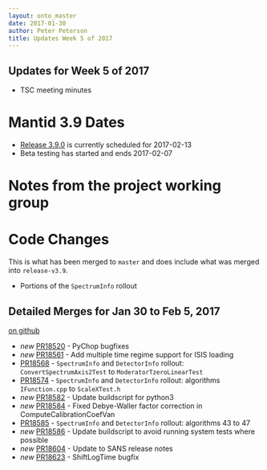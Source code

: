 ```yaml
---
layout: onto_master
date: 2017-01-30
author: Peter Peterson
title: Updates Week 5 of 2017
---
```

Updates for Week 5 of 2017
--------------------------

* TSC meeting minutes

Mantid 3.9 Dates
================

* [Release 3.9.0](https://github.com/mantidproject/mantid/milestone/59) is currently scheduled for 2017-02-13
* Beta testing has started and ends 2017-02-07

Notes from the project working group
====================================

Code Changes
============

This is what has been merged to `master` and does include what was merged into `release-v3.9`.

* Portions of the `SpectrumInfo` rollout

Detailed Merges for Jan 30 to Feb 5, 2017
-----------------------------------------
[on github](https://github.com/mantidproject/mantid/pulls?q=is%3Apr+merged%3A2017-01-31..2017-02-05)

* *new* [PR18520](https://github.com/mantidproject/mantid/pull/18520) - PyChop bugfixes
* *new* [PR18561](https://github.com/mantidproject/mantid/pull/18561) - Add multiple time regime support for ISIS loading
* [PR18568](https://github.com/mantidproject/mantid/pull/18568) - `SpectrumInfo` and `DetectorInfo` rollout: `ConvertSpectrumAxis2Test` to `ModeratorTzeroLinearTest`
* [PR18574](https://github.com/mantidproject/mantid/pull/18574) - `SpectrumInfo` and `DetectorInfo` rollout: algorithms `IFunction.cpp` to `ScaleXTest.h`
* *new* [PR18582](https://github.com/mantidproject/mantid/pull/18582) - Update buildscript for python3
* *new* [PR18584](https://github.com/mantidproject/mantid/pull/18584) - Fixed Debye-Waller factor correction in ComputeCalibrationCoefVan
* [PR18585](https://github.com/mantidproject/mantid/pull/18585) - `SpectrumInfo` and `DetectorInfo` rollout: algorithms 43 to 47
* *new* [PR18586](https://github.com/mantidproject/mantid/pull/18586) - Update buildscript to avoid running system tests where possible
* *new* [PR18604](https://github.com/mantidproject/mantid/pull/18604) - Update to SANS release notes
* *new* [PR18623](https://github.com/mantidproject/mantid/pull/18623) - ShiftLogTime bugfix
